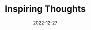 ---
slug: thought-for-the-day
title: "Inspiring Thoughts"
date: 2022-12-27
excerpt: "Asks the Possible of the impossible 'Where is your dwelling-place?''In the dreams the impotent' comes the answer."
tags: [Inspiration, Motivation, Quotes, Thoughts]
---
